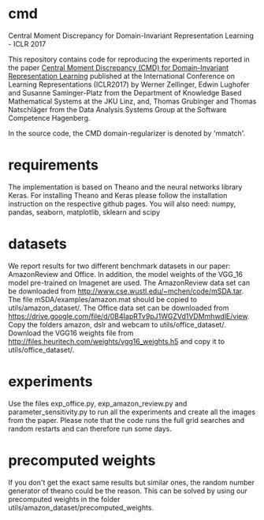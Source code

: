 # cmd
Central Moment Discrepancy for Domain-Invariant Representation Learning - ICLR 2017

This repository contains code for reproducing the experiments reported in the paper [Central Moment Discrepancy (CMD) for Domain-Invariant Representation Learning](http://openreview.net/forum?id=SkB-_mcel) published at the International Conference on Learning Representations (ICLR2017) by Werner Zellinger, Edwin Lughofer and Susanne Saminger-Platz from the Department of Knowledge Based Mathematical Systems at the JKU Linz, and, Thomas Grubinger and Thomas Natschläger from the Data Analysis Systems Group at the Software Competence Hagenberg.

In the source code, the CMD domain-regularizer is denoted by 'mmatch'.

# requirements
The implementation is based on Theano and the neural networks library Keras. For installing Theano and Keras please follow the installation instruction on the respective github pages. You will also need: numpy, pandas, seaborn, matplotlib, sklearn and scipy

# datasets
We report results for two different benchmark datasets in our paper: AmazonReview and Office. In addition, the model weights of the VGG_16 model pre-trained on Imagenet are used. The AmazonReview data set can be downloaded from http://www.cse.wustl.edu/~mchen/code/mSDA.tar. The file mSDA/examples/amazon.mat should be copied to utils/amazon_dataset/. The Office data set can be downloaded from https://drive.google.com/file/d/0B4IapRTv9pJ1WGZVd1VDMmhwdlE/view. Copy the folders amazon, dslr and webcam to utils/office_dataset/. Download the VGG16 weights file from http://files.heuritech.com/weights/vgg16_weights.h5 and copy it to  utils/office_dataset/.

# experiments
Use the files exp_office.py, exp_amazon_review.py and parameter_sensitivity.py to run all the experiments and create all the images from the paper. Please note that the code runs the full grid searches and random restarts and can therefore run some days.

# precomputed weights
If you don't get the exact same results but similar ones, the random number generator of theano could be the reason. This can be solved by using our precomputed weights in the folder utils/amazon_dataset/precomputed_weights.
